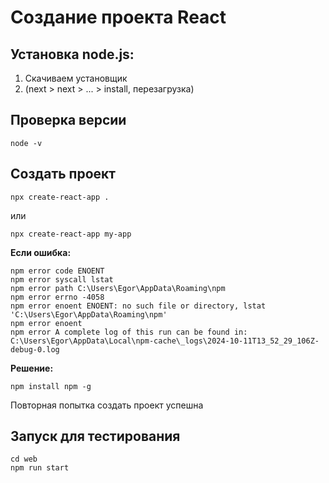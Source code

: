 # Создание проекта React

## Установка node.js:

1. Скачиваем установщик
2. (next > next > ... > install, перезагрузка)

## Проверка версии
```
node -v
```
## Создать проект
```
npx create-react-app .
```
или
```
npx create-react-app my-app
```
**Если ошибка:**
```
npm error code ENOENT
npm error syscall lstat
npm error path C:\Users\Egor\AppData\Roaming\npm
npm error errno -4058
npm error enoent ENOENT: no such file or directory, lstat 'C:\Users\Egor\AppData\Roaming\npm'
npm error enoent
npm error A complete log of this run can be found in: C:\Users\Egor\AppData\Local\npm-cache\_logs\2024-10-11T13_52_29_106Z-debug-0.log
```

**Решение:**
```
npm install npm -g
```
Повторная попытка создать проект успешна

## Запуск для тестирования
```
cd web
npm run start
```